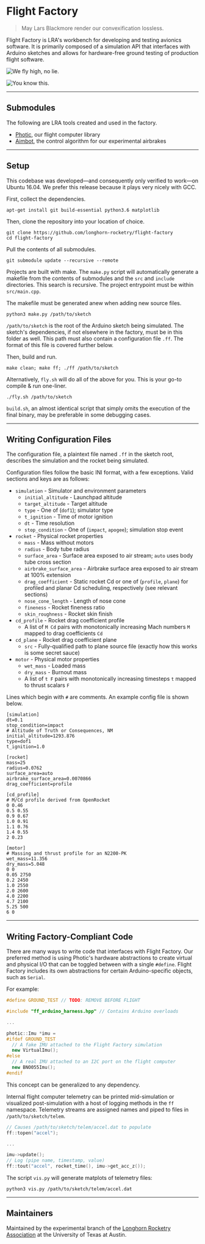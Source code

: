 # Flight Factory

> May Lars Blackmore render our convexification lossless.

Flight Factory is LRA's workbench for developing and testing avionics software.
It is primarily composed of a simulation API that interfaces with Arduino
sketches and allows for hardware-free ground testing of production flight
software.

![We fly high, no lie.](https://stefandebruyn.github.io/assets/images/flight-factory-banner.png)

![You know this.](https://stefandebruyn.github.io/assets/images/flight-factory-window.png)

---

## Submodules

The following are LRA tools created and used in the factory.

* [Photic](https://github.com/longhorn-rocketry/photic), our flight computer
library
* [Aimbot](https://github.com/longhorn-rocketry/aimbot), the control algorithm
for our experimental airbrakes

---

## Setup

This codebase was developed⁠—and consequently only verified to work⁠—on
Ubuntu 16.04. We prefer this release because it plays very nicely with GCC.

First, collect the dependencies.

```
apt-get install git build-essential python3.6 matplotlib
```

Then, clone the repository into your location of choice.

```
git clone https://github.com/longhorn-rocketry/flight-factory
cd flight-factory
```

Pull the contents of all submodules.

```
git submodule update --recursive --remote
```

Projects are built with make. The `make.py` script will automatically
generate a makefile from the contents of submodules and the `src` and `include`
directories. This search is recursive. The project entrypoint must be within
`src/main.cpp`.

The makefile must be generated anew when adding new source files.

```
python3 make.py /path/to/sketch
```

`/path/to/sketch` is the root of the Arduino sketch being simulated.
The sketch's dependencies, if not elsewhere in the factory, must be in this
folder as well. This path must also contain a configuration file `.ff`. The
format of this file is covered further below.

Then, build and run.

```
make clean; make ff; ./ff /path/to/sketch
```

Alternatively, `fly.sh` will do all of the above for you. This is your go-to
compile & run one-liner.

```
./fly.sh /path/to/sketch
```

`build.sh`, an almost identical script that simply omits the execution of the
final binary, may be preferable in some debugging cases.

---

## Writing Configuration Files

The configuration file, a plaintext file named `.ff` in the sketch root,
describes the simulation and the rocket being simulated.

Configuration files follow the basic INI format, with a few exceptions. Valid
sections and keys are as follows:
* `simulation` - Simulator and environment parameters
  - `initial_altitude` - Launchpad altitude
  - `target_altitude` - Target altitude
  - `type` - One of (`dof1`); simulator type
  - `t_ignition` - Time of motor ignition
  - `dt` - Time resolution
  - `stop_condition` - One of (`impact`, `apogee`); simulation stop event
* `rocket` - Physical rocket properties
  - `mass` - Mass without motors
  - `radius` - Body tube radius
  - `surface_area` - Surface area exposed to air stream; `auto` uses body tube
    cross section
  - `airbrake_surface_area` - Airbrake surface area exposed to air stream at
    100% extension
  - `drag_coefficient` - Static rocket Cd or one of (`profile`, `plane`) for
    profiled and planar Cd scheduling, respectively (see relevant sections)
  - `nose_cone_length` - Length of nose cone
  - `fineness` - Rocket fineness ratio
  - `skin_roughness` - Rocket skin finish
* `cd_profile` - Rocket drag coefficient profile
  - A list of `M Cd` pairs with monotonically increasing Mach numbers `M`
    mapped to drag coefficients `Cd`
* `cd_plane` - Rocket drag coefficient plane
  - `src` - Fully-qualified path to plane source file (exactly how this works
    is some secret sauce)
* `motor` - Physical motor properties
  - `wet_mass` - Loaded mass
  - `dry_mass` - Burnout mass
  - A list of `t F` pairs with monotonically increasing timesteps `t` mapped to
    thrust scalars `F`

Lines which begin with `#` are comments. An example config file is shown below.

```
[simulation]
dt=0.1
stop_condition=impact
# Altitude of Truth or Consequences, NM
initial_altitude=1293.876
type=dof1
t_ignition=1.0

[rocket]
mass=25
radius=0.0762
surface_area=auto
airbrake_surface_area=0.0070866
drag_coefficient=profile

[cd_profile]
# M/Cd profile derived from OpenRocket
0 0.46
0.5 0.55
0.9 0.67
1.0 0.91
1.1 0.76
1.4 0.55
2 0.23

[motor]
# Massing and thrust profile for an N2200-PK
wet_mass=11.356
dry_mass=5.048
0 0
0.05 2750
0.2 2450
1.0 2550
2.0 2600
4.0 2200
4.7 2100
5.25 500
6 0
```

---

## Writing Factory-Compliant Code

There are many ways to write code that interfaces with Flight Factory. Our
preferred method is using Photic's hardware abstractions to create virtual and
physical I/O that can be toggled between with a single `#define`. Flight Factory
includes its own abstractions for certain Arduino-specific objects, such as
`Serial`.

For example:

```c++
#define GROUND_TEST // TODO: REMOVE BEFORE FLIGHT

#include "ff_arduino_harness.hpp" // Contains Arduino overloads

...

photic::Imu *imu =
#ifdef GROUND_TEST
  // A fake IMU attached to the Flight Factory simulation
  new VirtualImu();
#else
  // A real IMU attached to an I2C port on the flight computer
  new BNO055Imu();
#endif
```

This concept can be generalized to any dependency.

Internal flight computer telemetry can be printed mid-simulation or visualized
post-simulation with a host of logging methods in the `ff` namespace. Telemetry
streams are assigned names and piped to files in `/path/to/sketch/telem`.

```c++
// Causes /path/to/sketch/telem/accel.dat to populate
ff::topen("accel");

...

imu->update();
// Log (pipe name, timestamp, value)
ff::tout("accel", rocket_time(), imu->get_acc_z());

```

The script `vis.py` will generate matplots of telemetry files:

```
python3 vis.py /path/to/sketch/telem/accel.dat
```

---

## Maintainers

Maintained by the experimental branch of the
[Longhorn Rocketry Association](http://www.longhornrocketry.org/) at the
University of Texas at Austin.
